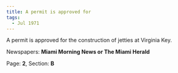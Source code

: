 ```yaml
---  
title: A permit is approved for  
tags:  
  - Jul 1971  
---  
```

  
A permit is approved for the construction of jetties at Virginia Key.  
  
Newspapers: **Miami Morning News or The Miami Herald**  
  
Page: **2**, Section: **B** 
